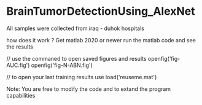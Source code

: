 # BrainTumorDetectionUsing_AlexNet
All samples were collected from iraq - duhok hospitals

how does it work ?
Get matlab 2020 or newer 
run the matlab code and see the results


// use the commaned to open saved figures and results
openfig('fig-AUC.fig')
openfig('fig-N-ABN.fig')

// to open your last training results use 
load('reuseme.mat')



Note: You are free to modify the code and to extand the program capabilities
